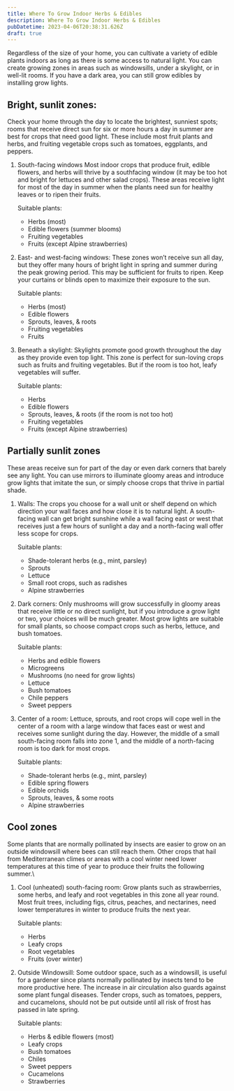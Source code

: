 ```yaml
---
title: Where To Grow Indoor Herbs & Edibles
description: Where To Grow Indoor Herbs & Edibles
pubDatetime: 2023-04-06T20:38:31.626Z
draft: true
---
```

Regardless of the size of your home, you can cultivate a variety of edible plants indoors as long as there is some access to natural light. You can create growing zones in areas such as windowsills, under a skylight, or in well-lit rooms. If you have a dark area, you can still grow edibles by installing grow lights.

## Bright, sunlit zones:

Check your home through the day to locate the brightest, sunniest spots; rooms that receive direct sun for six or more hours a day in summer are best for crops that need good light. These include most fruit plants and herbs, and fruiting vegetable crops such as tomatoes, eggplants, and peppers.

1. South-facing windows
   Most indoor crops that produce fruit, edible flowers, and herbs will thrive by a southfacing window (it may be too hot and bright for lettuces and other salad crops). These areas receive light for most of the day in summer when the plants need sun for healthy leaves or to ripen their fruits.

   Suitable plants:

   * Herbs (most)
   * Edible flowers (summer blooms)
   * Fruiting vegetables
   * Fruits (except Alpine strawberries)
2. East- and west-facing windows: These zones won’t receive sun all day, but they offer many hours of bright light in spring and summer during the peak growing period. This may be sufficient for fruits to ripen. Keep your curtains or blinds open to maximize their exposure to the sun.

   Suitable plants:

   * Herbs (most)
   * Edible flowers
   * Sprouts, leaves, & roots
   * Fruiting vegetables
   * Fruits
3. Beneath a skylight: Skylights promote good growth throughout the day as they provide even top light. This zone is perfect for sun-loving crops such as fruits and fruiting vegetables. But if the room is too hot, leafy vegetables will suffer.

   Suitable plants:

   * Herbs
   * Edible flowers
   * Sprouts, leaves, & roots (if the room is not too hot)
   * Fruiting vegetables
   * Fruits (except Alpine strawberries)

## Partially sunlit zones

These areas receive sun for part of the day or even dark corners that barely see any light. You can use mirrors to illuminate gloomy areas and introduce grow lights that imitate the sun, or simply choose crops that thrive in partial shade.

1. Walls: The crops you choose for a wall unit or 
   shelf depend on which direction your wall 
   faces and how close it is to natural light. 
   A south-facing wall can get bright sunshine while a wall facing east or west that receives 
   just a few hours of sunlight a day and a 
   north-facing wall offer less scope for crops.

   Suitable plants:

   * Shade-tolerant herbs (e.g., mint, parsley)
   * Sprouts
   * Lettuce
   * Small root crops, such as radishes
   * Alpine strawberries
2. Dark corners: Only mushrooms will grow successfully in gloomy areas that receive little or no direct sunlight, but if you introduce a grow light or two, your choices will be much greater. Most grow lights are suitable for small plants, so choose compact crops such as herbs, lettuce, and bush tomatoes.

   Suitable plants:

   * Herbs and edible flowers
   * Microgreens
   * Mushrooms (no need for grow lights)
   * Lettuce
   * Bush tomatoes
   * Chile peppers
   * Sweet peppers
3. Center of a room: Lettuce, sprouts, and root crops will cope well in the center of a room with a large window that faces east or west and receives some sunlight during the day. However, the middle of a small south-facing room falls into zone 1, and the middle of a north-facing room is too dark for most crops.

   Suitable plants:

   * Shade-tolerant herbs (e.g., mint, parsley)
   * Edible spring flowers
   * Edible orchids
   * Sprouts, leaves, & some roots
   * Alpine strawberries

## Cool zones

Some plants that are normally pollinated by insects are easier to grow on an outside windowsill where bees can still reach them. Other crops that hail from Mediterranean climes or areas with a cool winter need lower temperatures at this time of year to produce their fruits the following summer.\

1. Cool (unheated) south-facing room: Grow plants such as strawberries, some herbs, and leafy and root vegetables in this zone all year round. Most fruit trees, including figs, citrus, peaches, and nectarines, need lower temperatures in winter to produce fruits the next year.

   Suitable plants:

   * Herbs
   * Leafy crops
   * Root vegetables
   * Fruits (over winter)
2. Outside Windowsill: Some outdoor space, such as a windowsill, is useful for a gardener since plants normally pollinated by insects tend to be more productive here. The increase in air circulation also guards against some plant fungal diseases. Tender crops, such as tomatoes, peppers, and cucamelons, should not be put outside until all risk of frost has passed in late spring.

   Suitable plants:

   * Herbs & edible flowers (most)
   * Leafy crops
   * Bush tomatoes
   * Chiles
   * Sweet peppers
   * Cucamelons
   * Strawberries